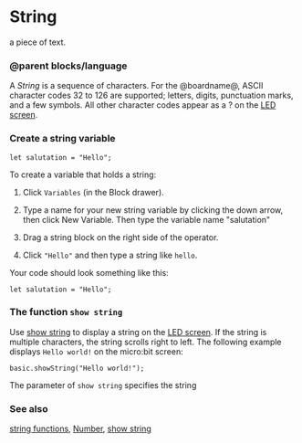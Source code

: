 # String

a piece of text.

### @parent blocks/language

A *String* is a sequence of characters. For the @boardname@, ASCII character codes 32 to 126 are supported; letters, digits, punctuation marks, and a few symbols. All other character codes appear as a ? on the [LED screen](/device/screen).

### Create a string variable

```block
let salutation = "Hello";
```

To create a variable that holds a string:

1. Click `Variables` (in the Block drawer).

2. Type a name for your new string variable by clicking the down arrow, then click New Variable. Then type the variable name "salutation"

2. Drag a string block on the right side of the operator.

3. Click `"Hello"` and then type a string like `hello`.

Your code should look something like this:

```block
let salutation = "Hello";
```

### The function `show string`

Use [show string](/reference/basic/show-string) to display a string on the [LED screen](/device/screen). 
If the string is multiple characters, the string scrolls right to left. The following example displays `Hello world!` on the micro:bit screen:

```block
basic.showString("Hello world!");
```

The  parameter of `show string` specifies the string

### See also
 
[string functions](/reference/types/string-functions), [Number](/reference/types/number), [show string](/reference/basic/show-string)

